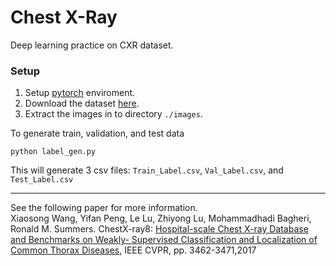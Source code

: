 # Chest X-Ray


Deep learning practice on CXR dataset.

### Setup
1. Setup [pytorch](http://pytorch.org/) enviroment.
2. Download the dataset [here](https://nihcc.app.box.com/v/ChestXray-NIHCC).
3. Extract the images in to directory `./images`.

To generate train, validation, and test data

    python label_gen.py
 
This will generate 3 csv files: `Train_Label.csv`, `Val_Label.csv`, and `Test_Label.csv`


----------------------------------------------
See the following paper for more information.  
Xiaosong Wang, Yifan Peng, Le Lu, Zhiyong Lu, Mohammadhadi Bagheri, Ronald M. Summers. ChestX-ray8: [Hospital-scale Chest X-ray Database and Benchmarks on Weakly- Supervised Classification and Localization of Common Thorax Diseases](https://arxiv.org/pdf/1705.02315.pdf), IEEE CVPR, pp. 3462-3471,2017
